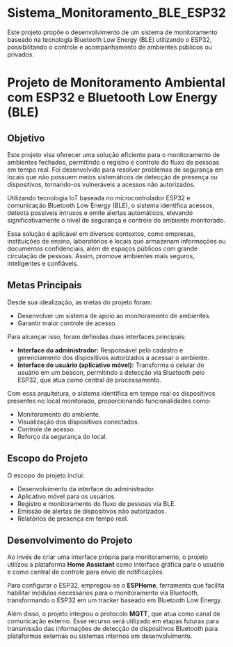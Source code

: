 # Sistema_Monitoramento_BLE_ESP32
Este projeto propõe o desenvolvimento de um sistema de monitoramento baseado na tecnologia Bluetooth Low Energy (BLE) utilizando o ESP32, possibilitando o controle e acompanhamento de ambientes públicos ou privados.

# Projeto de Monitoramento Ambiental com ESP32 e Bluetooth Low Energy (BLE)

## Objetivo

Este projeto visa oferecer uma solução eficiente para o monitoramento de ambientes fechados, permitindo o registro e controle do fluxo de pessoas em tempo real. Foi desenvolvido para resolver problemas de segurança em locais que não possuem meios sistemáticos de detecção de presença ou dispositivos, tornando-os vulneráveis a acessos não autorizados.

Utilizando tecnologia IoT baseada no microcontrolador ESP32 e comunicação Bluetooth Low Energy (BLE), o sistema identifica acessos, detecta possíveis intrusos e emite alertas automáticos, elevando significativamente o nível de segurança e controle do ambiente monitorado.

Essa solução é aplicável em diversos contextos, como empresas, instituições de ensino, laboratórios e locais que armazenam informações ou documentos confidenciais, além de espaços públicos com grande circulação de pessoas. Assim, promove ambientes mais seguros, inteligentes e confiáveis.

## Metas Principais

Desde sua idealização, as metas do projeto foram:

- Desenvolver um sistema de apoio ao monitoramento de ambientes.
- Garantir maior controle de acesso.

Para alcançar isso, foram definidas duas interfaces principais:

- **Interface do administrador:** Responsável pelo cadastro e gerenciamento dos dispositivos autorizados a acessar o ambiente.
- **Interface do usuário (aplicativo móvel):** Transforma o celular do usuário em um beacon, permitindo a detecção via Bluetooth pelo ESP32, que atua como central de processamento.

Com essa arquitetura, o sistema identifica em tempo real os dispositivos presentes no local monitorado, proporcionando funcionalidades como:

- Monitoramento do ambiente.
- Visualização dos dispositivos conectados.
- Controle de acesso.
- Reforço da segurança do local.

## Escopo do Projeto

O escopo do projeto inclui:

- Desenvolvimento da interface do administrador.
- Aplicativo móvel para os usuários.
- Registro e monitoramento do fluxo de pessoas via BLE.
- Emissão de alertas de dispositivos não autorizados.
- Relatórios de presença em tempo real.

## Desenvolvimento do Projeto

Ao invés de criar uma interface própria para monitoramento, o projeto utilizou a plataforma **Home Assistant** como interface gráfica para o usuário e como central de controle para envio de notificações.

Para configurar o ESP32, empregou-se o **ESPHome**, ferramenta que facilita habilitar módulos necessários para o monitoramento via Bluetooth, transformando o ESP32 em um tracker baseado em Bluetooth Low Energy.

Além disso, o projeto integrou o protocolo **MQTT**, que atua como canal de comunicação externo. Esse recurso será utilizado em etapas futuras para transmissão das informações de detecção de dispositivos Bluetooth para plataformas externas ou sistemas internos em desenvolvimento.

